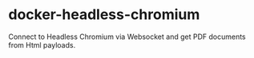 # docker-headless-chromium
Connect to Headless Chromium via Websocket and get PDF documents from Html payloads.
